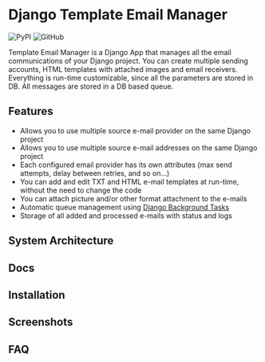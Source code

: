 # Django Template Email Manager

![PyPI](https://img.shields.io/pypi/v/django-template-email-manager)
![GitHub](https://img.shields.io/github/license/mbacicc/django-template-email-manager)

Template Email Manager is a Django App that manages all the email communications of your Django project. You can create multiple sending accounts, HTML templates with attached images and email receivers. Everything is run-time customizable, since all the parameters are stored in DB. All messages are stored in a DB based queue.

## Features
- Allows you to use multiple source e-mail provider on the same Django project
- Allows you to use multiple source e-mail addresses on the same Django project
- Each configured email provider has its own attributes (max send attempts, delay between retries, and so on...)
- You can add and edit TXT and HTML e-mail templates at run-time, without the need to change the code
- You can attach picture and/or other format attachment to the e-mails
- Automatic queue management using [Django Background Tasks](https://github.com/arteria/django-background-tasks)
- Storage of all added and processed e-mails with status and logs

## System Architecture


## Docs


## Installation



## Screenshots


## FAQ

